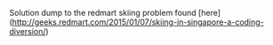 Solution dump to the redmart skiing problem found [here] (http://geeks.redmart.com/2015/01/07/skiing-in-singapore-a-coding-diversion/)
